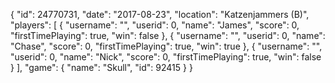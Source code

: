 {
  "id": 24770731,
  "date": "2017-08-23",
  "location": "Katzenjammers (B)",
  "players": [
    {
      "username": "",
      "userid": 0,
      "name": "James",
      "score": 0,
      "firstTimePlaying": true,
      "win": false
    },
    {
      "username": "",
      "userid": 0,
      "name": "Chase",
      "score": 0,
      "firstTimePlaying": true,
      "win": true
    },
    {
      "username": "",
      "userid": 0,
      "name": "Nick",
      "score": 0,
      "firstTimePlaying": true,
      "win": false
    }
  ],
  "game": {
    "name": "Skull",
    "id": 92415
  }
}
